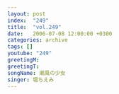 ```yaml
---
layout: post
index:  "249"
title:  "vol.249"
date:   2006-07-08 12:00:00 +0300
categories: archive
tags: []
youtube: "249"
greetingM: 
greetingT: 
songName: 潮風の少女
singer: 堀ちえみ
---
```

